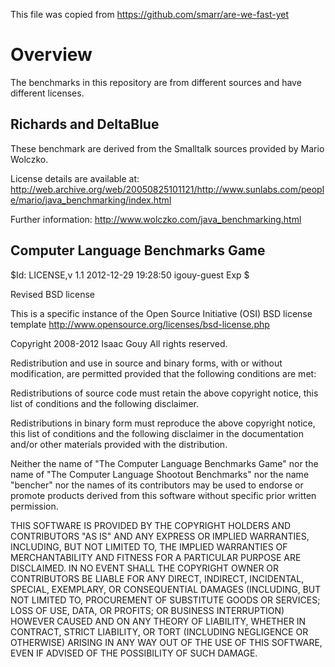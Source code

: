This file was copied from https://github.com/smarr/are-we-fast-yet

# Overview

The benchmarks in this repository are from different sources and have different
licenses.

## Richards and DeltaBlue

These benchmark are derived from the Smalltalk sources provided by Mario Wolczko.

License details are available at:
  http://web.archive.org/web/20050825101121/http://www.sunlabs.com/people/mario/java_benchmarking/index.html

Further information:
  http://www.wolczko.com/java_benchmarking.html

## Computer Language Benchmarks Game

$Id: LICENSE,v 1.1 2012-12-29 19:28:50 igouy-guest Exp $

Revised BSD license

This is a specific instance of the Open Source Initiative (OSI) BSD license template
http://www.opensource.org/licenses/bsd-license.php


Copyright 2008-2012 Isaac Gouy
All rights reserved.

Redistribution and use in source and binary forms, with or without modification, are permitted provided that the following conditions are met:

   Redistributions of source code must retain the above copyright notice, this list of conditions and the following disclaimer.

   Redistributions in binary form must reproduce the above copyright notice, this list of conditions and the following disclaimer in the documentation and/or other materials provided with the distribution.

   Neither the name of "The Computer Language Benchmarks Game" nor the name of "The Computer Language Shootout Benchmarks" nor the name "bencher" nor the names of its contributors may be used to endorse or promote products derived from this software without specific prior written permission.

THIS SOFTWARE IS PROVIDED BY THE COPYRIGHT HOLDERS AND CONTRIBUTORS "AS IS" AND ANY EXPRESS OR IMPLIED WARRANTIES, INCLUDING, BUT NOT LIMITED TO, THE IMPLIED WARRANTIES OF MERCHANTABILITY AND FITNESS FOR A PARTICULAR PURPOSE ARE DISCLAIMED. IN NO EVENT SHALL THE COPYRIGHT OWNER OR CONTRIBUTORS BE LIABLE FOR ANY DIRECT, INDIRECT, INCIDENTAL, SPECIAL, EXEMPLARY, OR CONSEQUENTIAL DAMAGES (INCLUDING, BUT NOT LIMITED TO, PROCUREMENT OF SUBSTITUTE GOODS OR SERVICES; LOSS OF USE, DATA, OR PROFITS; OR BUSINESS INTERRUPTION) HOWEVER CAUSED AND ON ANY THEORY OF LIABILITY, WHETHER IN CONTRACT, STRICT LIABILITY, OR TORT (INCLUDING NEGLIGENCE OR OTHERWISE) ARISING IN ANY WAY OUT OF THE USE OF THIS SOFTWARE, EVEN IF ADVISED OF THE POSSIBILITY OF SUCH DAMAGE.
